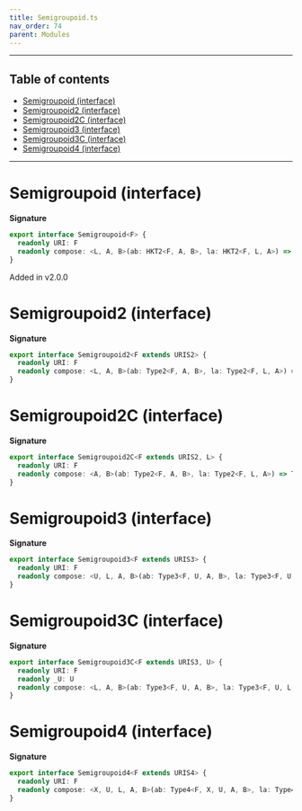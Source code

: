 ```yaml
---
title: Semigroupoid.ts
nav_order: 74
parent: Modules
---
```


---

<h2 class="text-delta">Table of contents</h2>

- [Semigroupoid (interface)](#semigroupoid-interface)
- [Semigroupoid2 (interface)](#semigroupoid2-interface)
- [Semigroupoid2C (interface)](#semigroupoid2c-interface)
- [Semigroupoid3 (interface)](#semigroupoid3-interface)
- [Semigroupoid3C (interface)](#semigroupoid3c-interface)
- [Semigroupoid4 (interface)](#semigroupoid4-interface)

---

# Semigroupoid (interface)

**Signature**

```ts
export interface Semigroupoid<F> {
  readonly URI: F
  readonly compose: <L, A, B>(ab: HKT2<F, A, B>, la: HKT2<F, L, A>) => HKT2<F, L, B>
}
```

Added in v2.0.0

# Semigroupoid2 (interface)

**Signature**

```ts
export interface Semigroupoid2<F extends URIS2> {
  readonly URI: F
  readonly compose: <L, A, B>(ab: Type2<F, A, B>, la: Type2<F, L, A>) => Type2<F, L, B>
}
```

# Semigroupoid2C (interface)

**Signature**

```ts
export interface Semigroupoid2C<F extends URIS2, L> {
  readonly URI: F
  readonly compose: <A, B>(ab: Type2<F, A, B>, la: Type2<F, L, A>) => Type2<F, L, B>
}
```

# Semigroupoid3 (interface)

**Signature**

```ts
export interface Semigroupoid3<F extends URIS3> {
  readonly URI: F
  readonly compose: <U, L, A, B>(ab: Type3<F, U, A, B>, la: Type3<F, U, L, A>) => Type3<F, U, L, B>
}
```

# Semigroupoid3C (interface)

**Signature**

```ts
export interface Semigroupoid3C<F extends URIS3, U> {
  readonly URI: F
  readonly _U: U
  readonly compose: <L, A, B>(ab: Type3<F, U, A, B>, la: Type3<F, U, L, A>) => Type3<F, U, L, B>
}
```

# Semigroupoid4 (interface)

**Signature**

```ts
export interface Semigroupoid4<F extends URIS4> {
  readonly URI: F
  readonly compose: <X, U, L, A, B>(ab: Type4<F, X, U, A, B>, la: Type4<F, X, U, L, A>) => Type4<F, X, U, L, B>
}
```

